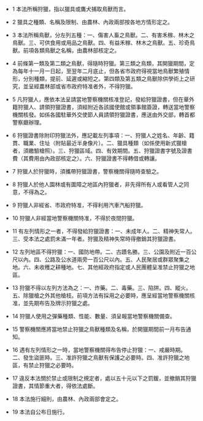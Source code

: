 * 1 本法所稱狩獵，指以獵具或鷹犬捕取鳥獸而言。

* 2 獵具之種類、名稱及限制、由農林、內政兩部按各地方情形定之。

* 3 本法所稱鳥獸，分左列五種：一、傷害人畜之鳥獸。二、有害禾稼、林木之鳥獸。三、可供食用或用品之鳥獸。四、有益禾稼、林木之鳥獸。五、珍奇鳥獸。前項各類鳥獸之名稱，由農林部核定之。

* 4 前條第一類及第二類之鳥獸，得隨時狩獵。第三類之鳥類，其開獵期間，定為每年十一月一日起，至翌年二月底止，但各省市政府得視當地鳥獸繁殖情形，分別種類，提前、延遲或縮短之。第四類及第五類之鳥獸除供學術上之研究，並呈經農林部或省市政府特准者外，不得狩獵。

* 5 凡狩獵人，應依本法呈請當地警察機關核准登記，發給狩獵證書，但在華外籍狩獵人、請領狩獵證書，須經附近各該國使館或領事館簽證，轉送當地警察機關核發。如係各國駐華外交使節人員請領狩獵證書，應送由外交部，轉首都警察廳辦理。

* 6 狩獵證書除附印狩獵法外，應記載左列事項：一、狩獵人之姓名、年齡、籍貫、職業、住址（附貼最近半身像片）。二、獵具種類（如係使用新式獵槍者，須繳驗槍照）。三、狩獵區域。四、有效期間。五、狩獵證書字號及證書費（其費用由內政部核定之）。六、狩獵證書不得轉借或轉讓。

* 7 狩獵人於狩獵時，須攜帶狩獵證書，警察機關得隨時查驗之。

* 8 狩獵人於他人園林或有圍障之地區內狩獵者，非先得所有人或看管人之同意，不得為之。

* 9 狩獵人非經省、市政府特准，不得利用汽車汽船狩獵。

* 10 狩獵人非經當地警察機關特准，不得於夜間狩獵。

* 11 有左列情形之一者，不得發給狩獵證書：一、未成年人。二、精神失常人。三、受本法之處罰未滿一年者。狩獵及精神失常時得撤銷其狩獵證書。

* 12 左列地區不得狩獵：一、國防地帶。二、古蹟名勝。三、公園及附近一百公尺以內。四、公路及公水道兩旁一百公尺以內。五、人民聚居或群眾聚集之地。六、未收穫之耕種地。七、其他經政府指定或人民團體呈准禁止狩獵之地區。

* 13 狩獵不得以左列方法為之：一、炸藥。二、毒藥。三、陷阱。四、縱火。五、除獵槍之外其他槍枝。前項方法有採用之必要時，應呈經當地警察機關核准，並先期布告及牌示狩獵之處。

* 14 狩獵人使用之彈藥種類、性能、數量、須呈報當地警察機關備查。

* 15 警察機關應將當地禁止狩獵之鳥獸種類及名稱，於開獵期間前一月布告通知。

* 16 遇有左列情形之一時，當地警察機關得布告停止狩獵：一、戒嚴時期。二、發生盜匪時。三、准許狩獵之鳥獸有保護之必要時。四、准許狩獵之地區，有禁止狩獵之必要時。

* 17 違反本法關於禁止或限制之規定者，處以五十元以下之罰鍰，並撤銷其狩獵證書，其情節重大者，得依法處斷。

* 18 本法施行細則，由農林、內政兩部會定之。

* 19 本法自公布日施行。

